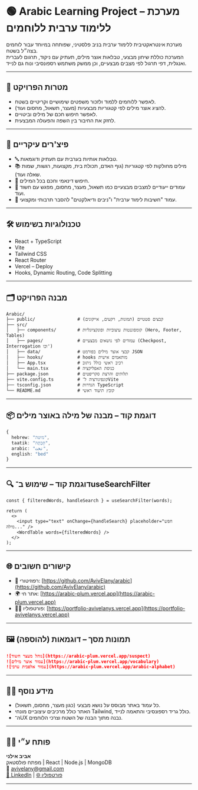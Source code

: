 
# 🟢 Arabic Learning Project – מערכת ללימוד ערבית ללוחמים

מערכת אינטראקטיבית ללימוד ערבית בניב פלסטיני, שפותחה במיוחד עבור לוחמים בצה״ל בשטח.  
המערכת כוללת שיחון מבצעי, טבלאות אוצר מילים, תעתיק עם ניקוד, תרגום לעברית ואנגלית, דפי תרגול לפי מצבים מבצעיים, וכן ממשק משתמש רספונסיבי ונוח גם לנייד.

---

## 🎯 מטרות הפרויקט

- לאפשר ללוחמים ללמוד ולזכור משפטים שימושיים וקריטיים בשטח.
- להציג אוצר מילים לפי קטגוריות מבצעיות (מעצר, תשאול, מחסום ועוד).
- לאפשר חיפוש חכם של מילים וביטויים.
- לחזק את החיבור בין השפה והפעולה המבצעית.

---

## 🧠 פיצ'רים עיקריים

- 🔤 טבלאות אותיות בערבית עם תעתיק ודוגמאות.
- 📚 מילים מחולקות לפי קטגוריות (גוף האדם, תכולת בית, מקצועות, רגשות, שמות שאלה ועוד).
- 🔎 חיפוש דינאמי וחכם בכל המילים.
- 🧾 עמודים ייעודיים למצבים מבצעיים כמו תשאול, מעצר, מחסום, מפגש עם חשוד ועוד.
- 🧠 עמוד "חשיבות לימוד ערבית" ו"ניבים ודיאלקטים" להסבר תרבותי ומקצועי.

---

## 🛠️ טכנולוגיות בשימוש

- React + TypeScript
- Vite
- Tailwind CSS
- React Router
- Vercel – Deploy
- Hooks, Dynamic Routing, Code Splitting

---

## 🗂️ מבנה הפרויקט

```
Arabic/
├── public/                # קבצים סטטיים (תמונות, רקעים, אייקונים)
├── src/
│   ├── components/        # קומפוננטות עיצוביות ופונקציונליות (Hero, Footer, Tables)
│   ├── pages/             # עמודים לפי נושאים מבצעיים (Checkpost, Interrogation וכו')
│   ├── data/              # קבצי אוצר מילים בפורמט JSON
│   ├── hooks/             # hooks מותאמים אישית
│   ├── App.tsx            # רכיב ראשי כולל ניתוב
│   └── main.tsx           # כניסת האפליקציה
├── package.json           # תלותים והרצת סקריפטים
├── vite.config.ts         # קונפיגורציה ל־Vite
├── tsconfig.json          # הגדרות TypeScript
└── README.md              # קובץ תיעוד ראשי
```

---

## 📦 דוגמת קוד – מבנה של מילה באוצר מילים

```ts
{
  hebrew: "מיטה",
  taatik: "תַּכְתֶה",
  arabic: "تخت",
  english: "bed"
}
```

---

## 🔍 דוגמת קוד – שימוש ב־useSearchFilter

```tsx
const { filteredWords, handleSearch } = useSearchFilter(words);

return (
  <>
    <input type="text" onChange={handleSearch} placeholder="חפש מילה..." />
    <WordTable words={filteredWords} />
  </>
);
```

---


## 🌐 קישורים חשובים

- 🔗 רפוזיטורי: [https://github.com/AvivElany/arabic](https://github.com/AvivElany/arabic)
- 🌍 אתר חי: [https://arabic-plum.vercel.app](https://arabic-plum.vercel.app)
- 👨‍💻 פורטפוליו: [https://portfolio-avivelanys.vercel.app](https://portfolio-avivelanys.vercel.app)

---

## 🖼️ תמונות מסך – דוגמאות (להוספה)

```md
![נוהל מעצר חשוד](https://arabic-plum.vercel.app/suspect)
![עמוד אוצר מילים](https://arabic-plum.vercel.app/vocabulary)
![עמוד אלפבית ערבי](https://arabic-plum.vercel.app/arabic-alphabet)
```

---

## 🙋‍♂️ מידע נוסף

- כל עמוד באתר מבוסס על נושא מבצעי (כגון מעצר, מחסום, תשאול).
- האתר כולל מרכיבים עיצוביים מונחי Tailwind, כולל גריד רספונסיבי והתאמה לנייד.
- ה־UX נבנה מתוך הבנה של השטח וצרכי הלוחמים.

---

## 🧑‍💻 פותח ע״י

**אביב אילני**  
מפתח פולסטאק | React | Node.js | MongoDB  
📧 avivelany@gmail.com  
[💼 LinkedIn](https://www.linkedin.com/in/avivelany) | [🌐 פורטפוליו](https://portfolio-avivelanys.vercel.app)

---
